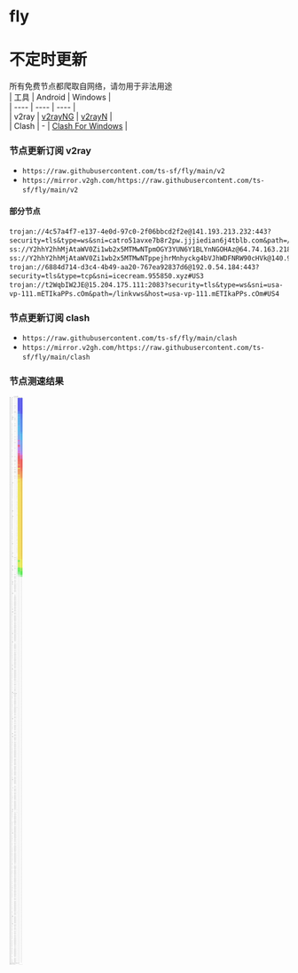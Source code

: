 # fly
# 不定时更新
所有免费节点都爬取自网络，请勿用于非法用途  
|  工具  | Android  | Windows  |  
|  ----  | ----   | ----  |  
| v2ray  | [v2rayNG](https://github.com/2dust/v2rayNG/releases) | [v2rayN](https://github.com/2dust/v2rayN/releases) |  
| Clash  | - | [Clash For Windows](https://github.com/2dust/clashN/releases) | 
  
### 节点更新订阅  v2ray
- `https://raw.githubusercontent.com/ts-sf/fly/main/v2`  
- `https://mirror.v2gh.com/https://raw.githubusercontent.com/ts-sf/fly/main/v2`  

#### 部分节点  
``` 
trojan://4c57a4f7-e137-4e0d-97c0-2f06bbcd2f2e@141.193.213.232:443?security=tls&type=ws&sni=catro51avxe7b8r2pw.jjjiedian6j4tblb.com&path=/images&host=catro51avxe7b8r2pw.jjjiedian6j4tblb.com#US
ss://Y2hhY2hhMjAtaWV0Zi1wb2x5MTMwNTpmOGY3YUN6Y1BLYnNGOHAz@64.74.163.218:990#US2%207.7MB%2Fs
ss://Y2hhY2hhMjAtaWV0Zi1wb2x5MTMwNTppejhrMnhyckg4bVJhWDFNRW90cHVk@140.99.164.11:41540#%E6%9C%AA%E7%9F%A52
trojan://6884d714-d3c4-4b49-aa20-767ea92837d6@192.0.54.184:443?security=tls&type=tcp&sni=icecream.955850.xyz#US3
trojan://t2WqbIW2JE@15.204.175.111:2083?security=tls&type=ws&sni=usa-vp-111.mETIkaPPs.cOm&path=/linkvws&host=usa-vp-111.mETIkaPPs.cOm#US4
```
### 节点更新订阅  clash
- `https://raw.githubusercontent.com/ts-sf/fly/main/clash`  
- `https://mirror.v2gh.com/https://raw.githubusercontent.com/ts-sf/fly/main/clash`  

### 节点测速结果
![image](traffic.png)
